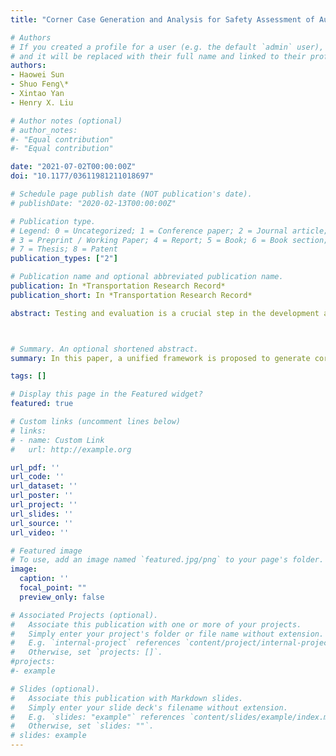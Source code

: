 ```yaml
---
title: "Corner Case Generation and Analysis for Safety Assessment of Autonomous Vehicles"

# Authors
# If you created a profile for a user (e.g. the default `admin` user), write the username (folder name) here 
# and it will be replaced with their full name and linked to their profile.
authors:
- Haowei Sun
- Shuo Feng\*
- Xintao Yan
- Henry X. Liu

# Author notes (optional)
# author_notes:
#- "Equal contribution"
#- "Equal contribution"

date: "2021-07-02T00:00:00Z"
doi: "10.1177/03611981211018697"

# Schedule page publish date (NOT publication's date).
# publishDate: "2020-02-13T00:00:00Z"

# Publication type.
# Legend: 0 = Uncategorized; 1 = Conference paper; 2 = Journal article;
# 3 = Preprint / Working Paper; 4 = Report; 5 = Book; 6 = Book section;
# 7 = Thesis; 8 = Patent
publication_types: ["2"]

# Publication name and optional abbreviated publication name.
publication: In *Transportation Research Record*
publication_short: In *Transportation Research Record*

abstract: Testing and evaluation is a crucial step in the development and deployment of connected and automated vehicles (CAVs). To comprehensively evaluate the performance of CAVs, it is necessary to test the CAVs in safety-critical scenarios, which rarely happen in a naturalistic driving environment. Therefore, how to purposely and systematically generate these corner cases becomes an important problem. Most existing studies focus on generating adversarial examples for perception systems of CAVs, whereas limited efforts have been put into decision-making systems, which is the highlight of this paper. As the CAVs need to interact with numerous background vehicles (BVs) for a long duration, variables that define the corner cases are usually high-dimensional, which makes the generation a challenging problem. In this paper, a unified framework is proposed to generate corner cases for decision-making systems. To address the challenge brought by high dimensionality, the driving environment is formulated based on the Markov decision process, and the deep reinforcement learning techniques are applied to learn the behavior policy of BVs. With the learned policy, BVs behave and interact with the CAVs more aggressively, resulting in more corner cases. To further analyze the generated corner cases, the techniques of feature extraction and clustering are utilized. By selecting representative cases of each cluster and outliers, the valuable corner cases can be identified from all generated corner cases. Simulation results of a highway driving environment show that the proposed methods can effectively generate and identify the valuable corner cases.



# Summary. An optional shortened abstract.
summary: In this paper, a unified framework is proposed to generate corner cases for decision-making systems. To address the challenge brought by high dimensionality, the driving environment is formulated based on the Markov decision process, and the deep reinforcement learning techniques are applied to learn the behavior policy of BVs. With the learned policy, BVs behave and interact with the CAVs more aggressively, resulting in more corner cases.

tags: []

# Display this page in the Featured widget?
featured: true

# Custom links (uncomment lines below)
# links:
# - name: Custom Link
#   url: http://example.org

url_pdf: ''
url_code: ''
url_dataset: ''
url_poster: ''
url_project: ''
url_slides: ''
url_source: ''
url_video: ''

# Featured image
# To use, add an image named `featured.jpg/png` to your page's folder. 
image:
  caption: ''
  focal_point: ""
  preview_only: false

# Associated Projects (optional).
#   Associate this publication with one or more of your projects.
#   Simply enter your project's folder or file name without extension.
#   E.g. `internal-project` references `content/project/internal-project/index.md`.
#   Otherwise, set `projects: []`.
#projects:
#- example

# Slides (optional).
#   Associate this publication with Markdown slides.
#   Simply enter your slide deck's filename without extension.
#   E.g. `slides: "example"` references `content/slides/example/index.md`.
#   Otherwise, set `slides: ""`.
# slides: example
---
```


